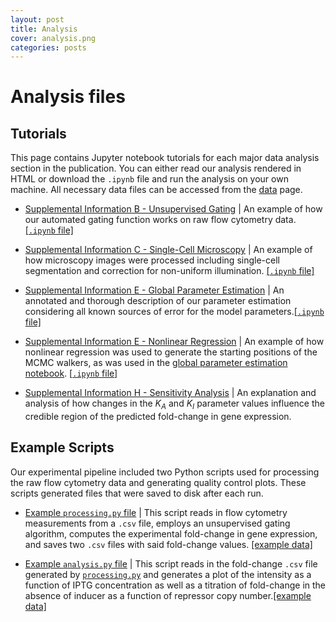 ```yaml
---
layout: post
title: Analysis
cover: analysis.png
categories: posts
---
```


# Analysis files

## Tutorials
This page contains Jupyter notebook tutorials for each major data analysis section in the publication. You can either read our analysis rendered in HTML or download the `.ipynb` file and run the analysis on your own machine. All necessary data files can be accessed from the [data](http://rpgroup-pboc.github.io/mwc_induction/2017/02/20/data.html) page.


* [Supplemental Information B - Unsupervised Gating](../../../../code/notebooks/SI_B_unsupervised_gating.html) \| An example of how our automated gating function works on raw flow cytometry data. [\[`.ipynb` file\]](../../../../code/notebooks/SI_B_unsupervised_gating.ipynb)

* [Supplemental Information C - Single-Cell Microscopy](../../../../code/notebooks/SI_C_microscopy.html) \| An example of how microscopy images were processed including single-cell segmentation and correction for non-uniform illumination. [\[`.ipynb` file\]](../../../../code/notebooks/SI_C_microscopy.ipynb)

* [Supplemental Information E - Global Parameter Estimation](../../../../code/notebooks/SI_E_global_fit.html) \| An annotated and thorough description of our parameter estimation considering all known
sources of error for the model parameters.[\[`.ipynb` file\]](../../../../code/notebooks/SI_E_global_fit.ipynb)

* [Supplemental Information E - Nonlinear Regression](../../../../code/notebooks/SI_E_nonlinear_regression.html) \| An example of how nonlinear regression was used to generate the starting positions of the MCMC walkers, as was used in the [global parameter estimation notebook](../../../../code/notebooks/SI_E_global_fits.html). [\[`.ipynb` file\]](../../../../code/notebooks/SI_E_nonlinear_regression.ipynb)

* [Supplemental Information H - Sensitivity Analysis](../../../../code/noteboks/SI_H_sensitivity.html) \| An explanation and analysis of how changes in the $K_A$ and $K_I$ parameter values influence the credible region of the predicted fold-change in gene expression.


## Example Scripts
Our experimental pipeline included two Python scripts used for processing the
raw flow cytometry data and generating quality control plots. These scripts generated files that were saved to disk after each run.

* [Example `processing.py` file](../../../../code/examples/processing.py) \| This script reads in flow cytometry measurements from a `.csv` file, employs an unsupervised gating algorithm, computes the experimental fold-change in gene expression, and saves two `.csv` files with said fold-change values. [\[example data\]](../../../../data/example_flow.zip)

* [Example `analysis.py` file](../../../../code/examples/analysis.py) \| This script reads in the fold-change `.csv` file generated by [`processing.py`](../../../../code/examples/processing.py) and generates a plot of the intensity as a function of IPTG concentration as well as a titration of fold-change in the absence of inducer as a function of repressor copy number.[\[example data\]](../../../../data/example_flow_fold_change.zip)
